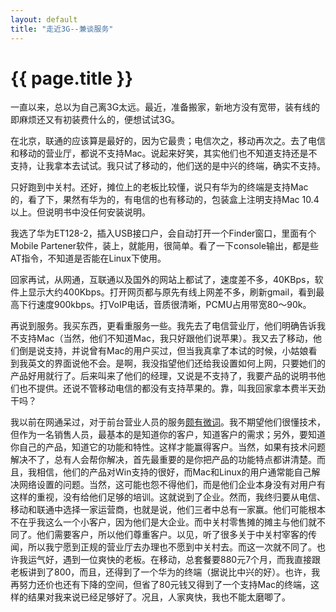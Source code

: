 ```yaml
---
layout: default
title: "走近3G--兼谈服务"
---
```


# {{ page.title }}



一直以来，总以为自己离3G太远。最近，准备搬家，新地方没有宽带，装有线的即麻烦还又有初装费什么的，便想试试3G。

在北京，联通的应该算是最好的，因为它最贵；电信次之，移动再次之。去了电信和移动的营业厅，都说不支持Mac。说起来好笑，其实他们也不知道支持还是不支持，让我拿本去试试。我只试了移动的，他们送的是中兴的终端，确实不支持。

只好跑到中关村。还好，摊位上的老板比较懂，说只有华为的终端是支持Mac的，看了下，果然有华为的，有电信的也有移动的，包装盒上注明支持Mac 10.4以上。但说明书中没任何安装说明。

我选了华为ET128-2，插入USB接口户，会自动打开一个Finder窗口，里面有个Mobile Partener软件，装上，就能用，很简单。看了一下console输出，都是些AT指令，不知道是否能在Linux下使用。

回家再试，从网通，互联通以及国外的网站上都试了，速度差不多，40KBps，软件上显示大约400Kbps。打开网页都与原先有线上网差不多，刷新gmail，看到最高下行速度900kbps。打VoIP电话，音质很清晰，PCMU占用带宽80～90k。

再说到服务。我买东西，更看重服务一些。我先去了电信营业厅，他们明确告诉我不支持Mac（当然，他们不知道Mac，我只好跟他们说苹果）。我又去了移动，他们倒是说支持，并说曾有Mac的用户买过，但当我真拿了本试的时候，小姑娘看到我英文的界面说他不会。是啊，我没指望他们还给我设置如何上网，只要她们的产品好用就行了。后来叫来了他们的经理，又说是不支持了，我要产品的说明书他们也不提供。还说不管移动电信的都没有支持苹果的。靠，叫我回家拿本费半天劲干吗？

我以前在网通呆过，对于前台营业人员的服务[颇有微词](/2009/11/6/qi-ye-bian-ge-yu-wen-hua/)。我不期望他们很懂技术，但作为一名销售人员，最基本的是知道你的客户，知道客户的需求；另外，要知道你自己的产品，知道它的功能和特性。这样才能赢得客户。当然，如果有技术问题解决不了，总有人会帮你解决，首先最重要的是你把产品的功能特点都讲清楚。而且，我相信，他们的产品对Win支持的很好，而Mac和Linux的用户通常能自己解决网络设置的问题。当然，这可能也怨不得他们，而是他们企业本身没有对用户有这样的重视，没有给他们足够的培训。这就说到了企业。然而，我终归要从电信、移动和联通中选择一家运营商，也就是说，他们三者中总有一家赢。他们可能根本不在乎我这么一个小客户，因为他们是大企业。而中关村零售摊的摊主与他们就不同了。他们需要客户，所以他们尊重客户。以见，听了很多关于中关村宰客的传闻，所以我宁愿到正规的营业厅去办理也不愿到中关村去。而这一次就不同了。也许我运气好，遇到一位爽快的老板。在移动，总套餐要880元7个月，而我直接跟老板讲到了800，而且，还得到了一个华为的终端（据说比中兴的好）。也许，我再努力还价也还有下降的空间，但省了80元钱又得到了一个支持Mac的终端，这样的结果对我来说已经足够好了。况且，人家爽快，我也不能太磨唧了。  

